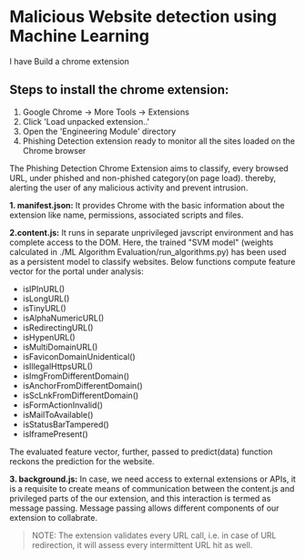 # Malicious Website detection using Machine Learning


I have Build a chrome extension 



## Steps to install the chrome extension:

1. Google Chrome -> More Tools -> Extensions
2. Click 'Load unpacked extension..'
3. Open the 'Engineering Module' directory
4. Phishing Detection extension ready to monitor all the sites loaded on the Chrome browser


The Phishing Detection Chrome Extension aims to classify, every browsed URL, under phished and non-phished category(on page load).
thereby, alerting the user of any malicious activity and prevent intrusion.

 
**1. manifest.json:**
It provides Chrome with the basic information about the extension like name, permissions, associated scripts and files.

**2.content.js:**
It runs in separate unprivileged javscript environment and has complete access to the DOM.
Here, the trained "SVM model" (weights calculated in ./ML Algorithm Evaluation/run_algorithms.py) has been used as a persistent model to classify websites.
Below functions compute feature vector for the portal under analysis:
- isIPInURL()
- isLongURL()
- isTinyURL()
- isAlphaNumericURL()
- isRedirectingURL()
- isHypenURL()
- isMultiDomainURL()
- isFaviconDomainUnidentical()
- isIllegalHttpsURL()
- isImgFromDifferentDomain()
- isAnchorFromDifferentDomain()
- isScLnkFromDifferentDomain()
- isFormActionInvalid()
- isMailToAvailable()
- isStatusBarTampered()
- isIframePresent()

The evaluated feature vector, further, passed to predict(data) function reckons the prediction for the website.

**3. background.js:**
In case, we need access to external extensions or APIs, it is a requisite to create means of communication between the content.js and privileged parts of the our extension, and this interaction is termed as message passing. Message passing allows different components of our extension to collabrate.

>NOTE: The extension validates every URL call, i.e. in case of URL redirection, it will assess every intermittent URL hit as well.




